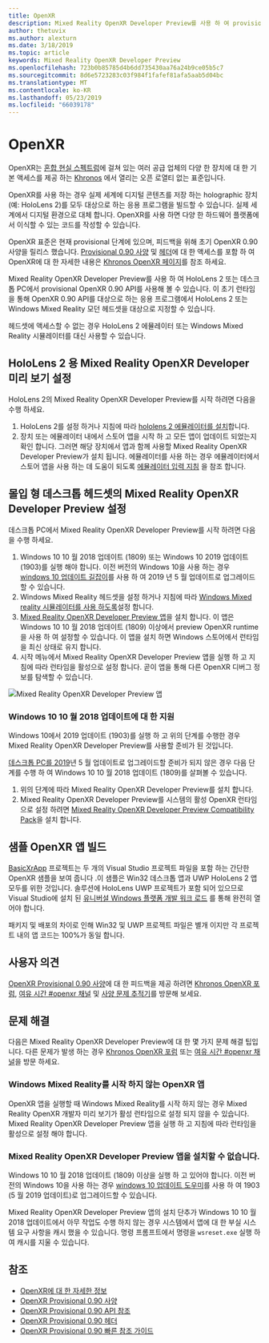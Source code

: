 ```yaml
---
title: OpenXR
description: Mixed Reality OpenXR Developer Preview를 사용 하 여 provisional OpenXR 0.90 API를 사용해 보세요.
author: thetuvix
ms.author: alexturn
ms.date: 3/18/2019
ms.topic: article
keywords: Mixed Reality OpenXR Developer Preview
ms.openlocfilehash: 723b0b85785d4b6dd735430aa76a24b9ce05b5c7
ms.sourcegitcommit: 8d6e5723283c03f984f1fafef81afa5aab5d04bc
ms.translationtype: MT
ms.contentlocale: ko-KR
ms.lasthandoff: 05/23/2019
ms.locfileid: "66039178"
---
```

# <a name="openxr"></a>OpenXR

OpenXR는 [혼합 현실 스펙트럼](mixed-reality.md)에 걸쳐 있는 여러 공급 업체의 다양 한 장치에 대 한 기본 액세스를 제공 하는 [Khronos](https://www.khronos.org/) 에서 열리는 오픈 로열티 없는 표준입니다.

OpenXR를 사용 하는 경우 실제 세계에 디지털 콘텐츠를 저장 하는 holographic 장치 (예: HoloLens 2)를 모두 대상으로 하는 응용 프로그램을 빌드할 수 있습니다. 실제 세계에서 디지털 환경으로 대체 합니다.  OpenXR를 사용 하면 다양 한 하드웨어 플랫폼에서 이식할 수 있는 코드를 작성할 수 있습니다.

OpenXR 표준은 현재 provisional 단계에 있으며, 피드백을 위해 초기 OpenXR 0.90 사양을 릴리스 했습니다.  [Provisional 0.90 사양](https://www.khronos.org/registry/OpenXR/specs/0.90/html/xrspec.html) 및 [헤더](https://github.com/KhronosGroup/OpenXR-Docs/tree/master/include/openxr)에 대 한 액세스를 포함 하 여 OpenXR에 대 한 자세한 내용은 [Khronos OpenXR 페이지](https://www.khronos.org/openxr/)를 참조 하세요. 

Mixed Reality OpenXR Developer Preview를 사용 하 여 HoloLens 2 또는 데스크톱 PC에서 provisional OpenXR 0.90 API를 사용해 볼 수 있습니다.  이 초기 런타임을 통해 OpenXR 0.90 API를 대상으로 하는 응용 프로그램에서 HoloLens 2 또는 Windows Mixed Reality 모던 헤드셋을 대상으로 지정할 수 있습니다.

헤드셋에 액세스할 수 없는 경우 HoloLens 2 에뮬레이터 또는 Windows Mixed Reality 시뮬레이터를 대신 사용할 수 있습니다.

## <a name="setting-up-the-mixed-reality-openxr-developer-preview-for-hololens-2"></a>HoloLens 2 용 Mixed Reality OpenXR Developer 미리 보기 설정

HoloLens 2의 Mixed Reality OpenXR Developer Preview를 시작 하려면 다음을 수행 하세요.

1. HoloLens 2를 설정 하거나 지침에 따라 [hololens 2 에뮬레이터를 설치](using-the-hololens-emulator.md)합니다.
1. 장치 또는 에뮬레이터 내에서 스토어 앱을 시작 하 고 모든 앱이 업데이트 되었는지 확인 합니다.  그러면 해당 장치에서 앱과 함께 사용할 Mixed Reality OpenXR Developer Preview가 설치 됩니다.  에뮬레이터를 사용 하는 경우 에뮬레이터에서 스토어 앱을 사용 하는 데 도움이 되도록 [에뮬레이터 입력 지침](using-the-hololens-emulator.md#basic-emulator-input) 을 참조 합니다.

## <a name="setting-up-the-mixed-reality-openxr-developer-preview-for-immersive-desktop-headsets"></a>몰입 형 데스크톱 헤드셋의 Mixed Reality OpenXR Developer Preview 설정

데스크톱 PC에서 Mixed Reality OpenXR Developer Preview를 시작 하려면 다음을 수행 하세요.

1. Windows 10 10 월 2018 업데이트 (1809) 또는 Windows 10 2019 업데이트 (1903)를 실행 해야 합니다.  이전 버전의 Windows 10을 사용 하는 경우 [windows 10 업데이트 길잡이](https://www.microsoft.com/en-us/software-download/windows10)를 사용 하 여 2019 년 5 월 업데이트로 업그레이드할 수 있습니다.
1. Windows Mixed Reality 헤드셋을 설정 하거나 지침에 따라 [Windows Mixed reality 시뮬레이터를 사용 하도록](using-the-windows-mixed-reality-simulator.md)설정 합니다.
1. [Mixed Reality OpenXR Developer Preview 앱](https://www.microsoft.com/store/productId/9n5cvvl23qbt)을 설치 합니다.  이 앱은 Windows 10 10 월 2018 업데이트 (1809) 이상에서 preview OpenXR runtime을 사용 하 여 설정할 수 있습니다.  이 앱을 설치 하면 Windows 스토어에서 런타임을 최신 상태로 유지 합니다.
1. 시작 메뉴에서 Mixed Reality OpenXR Developer Preview 앱을 실행 하 고 지침에 따라 런타임을 활성으로 설정 합니다.  곧이 앱을 통해 다른 OpenXR 디버그 정보를 탐색할 수 있습니다.

![Mixed Reality OpenXR Developer Preview 앱](images/mixed-reality-openxr-developer-preview.png)

### <a name="support-for-windows-10-october-2018-update"></a>Windows 10 10 월 2018 업데이트에 대 한 지원

Windows 10에서 2019 업데이트 (1903)를 실행 하 고 위의 단계를 수행한 경우 Mixed Reality OpenXR Developer Preview를 사용할 준비가 된 것입니다.

[데스크톱 PC를 2019](https://www.microsoft.com/en-us/software-download/windows10)년 5 월 업데이트로 업그레이드할 준비가 되지 않은 경우 다음 단계를 수행 하 여 Windows 10 10 월 2018 업데이트 (1809)를 살펴볼 수 있습니다.

1. 위의 단계에 따라 Mixed Reality OpenXR Developer Preview를 설치 합니다.
1. Mixed Reality OpenXR Developer Preview를 시스템의 활성 OpenXR 런타임으로 설정 하려면 [Mixed Reality OpenXR Developer Preview Compatibility Pack](https://aka.ms/openxr-compat)을 설치 합니다.

## <a name="building-a-sample-openxr-app"></a>샘플 OpenXR 앱 빌드

[BasicXrApp](https://github.com/Microsoft/OpenXR-SDK-VisualStudio/tree/master/samples/BasicXrApp) 프로젝트는 두 개의 Visual Studio 프로젝트 파일을 포함 하는 간단한 OpenXR 샘플을 보여 줍니다 .이 샘플은 Win32 데스크톱 앱과 UWP HoloLens 2 앱 모두를 위한 것입니다.  솔루션에 HoloLens UWP 프로젝트가 포함 되어 있으므로 Visual Studio에 설치 된 [유니버설 Windows 플랫폼 개발 워크 로드](install-the-tools.md#installation-checklist) 를 통해 완전히 열어야 합니다.

패키지 및 배포의 차이로 인해 Win32 및 UWP 프로젝트 파일은 별개 이지만 각 프로젝트 내의 앱 코드는 100%가 동일 합니다.

## <a name="feedback"></a>사용자 의견

[OpenXR Provisional 0.90 사양](https://www.khronos.org/registry/OpenXR/specs/0.90/html/xrspec.html)에 대 한 피드백을 제공 하려면 [Khronos OpenXR 포럼](https://community.khronos.org/c/openxr), [여유 시간 #openxr 채널](https://khr.io/slack) 및 [사양 문제 추적기](https://github.com/KhronosGroup/OpenXR-Docs/issues)를 방문해 보세요.

## <a name="troubleshooting"></a>문제 해결

다음은 Mixed Reality OpenXR Developer Preview에 대 한 몇 가지 문제 해결 팁입니다.  다른 문제가 발생 하는 경우 [Khronos OpenXR 포럼](https://community.khronos.org/c/openxr) 또는 [여유 시간 #openxr 채널](https://khr.io/slack)을 방문 하세요.

### <a name="openxr-app-not-starting-windows-mixed-reality"></a>Windows Mixed Reality를 시작 하지 않는 OpenXR 앱

OpenXR 앱을 실행할 때 Windows Mixed Reality를 시작 하지 않는 경우 Mixed Reality OpenXR 개발자 미리 보기가 활성 런타임으로 설정 되지 않을 수 있습니다.  Mixed Reality OpenXR Developer Preview 앱을 실행 하 고 지침에 따라 런타임을 활성으로 설정 해야 합니다.

### <a name="mixed-reality-openxr-developer-preview-app-cannot-be-installed"></a>Mixed Reality OpenXR Developer Preview 앱을 설치할 수 없습니다. 

Windows 10 10 월 2018 업데이트 (1809) 이상을 실행 하 고 있어야 합니다.  이전 버전의 Windows 10을 사용 하는 경우 [windows 10 업데이트 도우미](https://www.microsoft.com/en-us/software-download/windows10)를 사용 하 여 1903 (5 월 2019 업데이트)로 업그레이드할 수 있습니다.

Mixed Reality OpenXR Developer Preview 앱의 설치 단추가 Windows 10 10 월 2018 업데이트에서 아무 작업도 수행 하지 않는 경우 시스템에서 앱에 대 한 부실 시스템 요구 사항을 캐시 했을 수 있습니다.  명령 프롬프트에서 명령을 `wsreset.exe` 실행 하 여 캐시를 지울 수 있습니다.

## <a name="see-also"></a>참조

* [OpenXR에 대 한 자세한 정보](https://www.khronos.org/openxr/)
* [OpenXR Provisional 0.90 사양](https://www.khronos.org/registry/OpenXR/specs/0.90/html/xrspec.html)
* [OpenXR Provisional 0.90 API 참조](https://www.khronos.org/registry/OpenXR/specs/0.90/man/html/)
* [OpenXR Provisional 0.90 헤더](https://github.com/KhronosGroup/OpenXR-Docs/tree/master/include/openxr)
* [OpenXR Provisional 0.90 빠른 참조 가이드](https://www.khronos.org/registry/OpenXR/specs/0.90/refguide/OpenXR-0.90-web.pdf)
